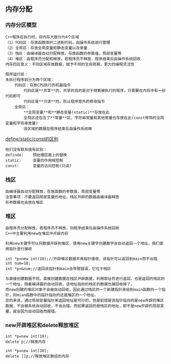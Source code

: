 ## 内存分配

### 内存分区模型
```
C++程序在执行时，将内存大致分为4个区域
（1）代码区：存放函数体的二进制代码，由操作系统进行管理
（2）全局区：存放全局变量和静态变量以及常量
（3）栈区：由编译器自动分配释放，存放函数的参数值，局部变量等
（4）堆区：由程序员分配和释放，若程序员不释放，程序结束后由操作系统回收
内存四区意义：不同区域存放数据，赋予不同的生命周期，更大的编程灵活性
```
```
程序运行前：
未执行程序前分为两个区域：
    代码区：存放CPU执行的机器指令
        代码区是**共享**的，共享的目的是对于频繁被执行的程序，只需要在内存中有一份代码即可
        代码区是**只读**的，防止程序意外的修改指令
    全局区：
        **全局变量**和**静态变量(static)**存放在此
        全局区还包含了**常量**区，字符串常量和其他常量也存放在此(const修饰的全局变量和字符串常量)
        该区域的数据在程序结束后由操作系统释
```
[define/static/const的区别](https://gist.github.com/wanyakun/7c9a9305cece0f7aaf276440ddc4d9a9)
```
他们没有联系值有区别：
definde:    预处理层面上的替换
static:     变量的作用域控制
const:      变量的访问控制(只读)
```

### 栈区
```
由编译器自动分配释放，存放函数的参数值，局部变量等
注意事项：不要返回局部变量的地址，栈区开辟的数据由编译器释放
形参数据也会放在堆区
```

### 堆区
```
由程序员分配释放，若程序员不释放，则程序结束后由操作系统回收
C++中主要利用new在堆区中开辟内存
```

```
利用new关键字可以将数据开辟到堆区，使用new关键字创建数字会自动返回一个地址，我们使用指针进行接收  

int *p=new int(10);//开辟堆区数据并用指针接收，该指针可以返回到main而不出错
int num=10;
int *p=&num;//返回该指针到main会导致错误，它位于栈区

与直接创建数据不同，直接创建数据在栈区开辟数据，利用取址符进行返回，也是返回的栈区的一个地址，随着编译器的自动回收，该地址指向的栈区的数据也被回收掉了。  
而new创建的堆区对象不会被自动回收，因此通过栈区的一个新建指针来给到main函数的一个指针，则mian函数中的指针指向的还是堆区的一个地址。
总的来说，通过局部变量指针来返回地址是可行的，但是前提是该指针指向的是new开辟的堆区数据，不会被系统自动回收，不会出错。而如果返回的是栈区的地址，即不是new开辟的局部变量，就会因为自动回收而报错。
```

### new开辟堆区和delete释放堆区
```
int *p=new int(19);
delete p;//释放内存

int *p=new int[10];
delete []p;//释放堆区数组的内存
```